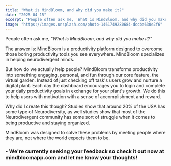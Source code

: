 ```yaml
---
title: "What is MindBloom, and why did you make it?"
date: "2025-04-15"
excerpt: "People often ask me, 'What is MindBloom, and why did you make it?', well here's your answer..."
image: "https://images.unsplash.com/photo-1461749280684-dccba630e2f6"
---
```


People often ask me, *"What is MindBloom, and why did you make it?"*

The answer is: MindBloom is a productivity platform designed to overcome those boring productivity tools you see everywhere. MindBloom specializes in helping neurodivergent minds.

But how do we actually help people? MindBloom transforms productivity into something engaging, personal, and fun through our core feature, the virtual garden. Instead of just checking off task's users grow and nurture a digital plant. Each day the dashboard encourages you to login and complete your daily productivity goals in exchange for your plant's growth. We do this to help users with motivation with a sense of accomplishment and reward.

Why did I create this though? Studies show that around 20% of the USA has some type of Neurodiversity, as well studies show that most of the Neurodivergent community has some sort of struggle when it comes to being productive and staying organized.

MindBloom was designed to solve these problems by meeting people where they are, not where the world expects them to be.

### - We're currently seeking your feedback so check it out now at mindbloomapp.com and let me know your thoughts!